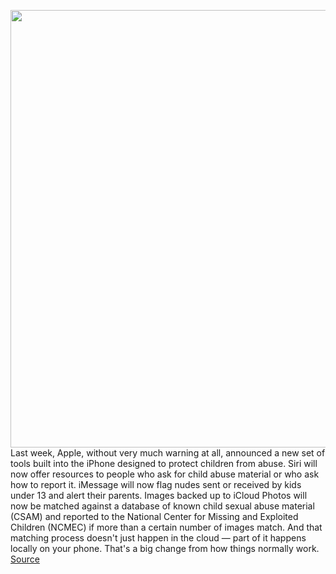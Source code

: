 <img src='https://cdn.vox-cdn.com/thumbor/WMzDINEzBqNv9fk38mYW6FxHYaw=/0x0:2040x1360/1200x675/filters:focal(857x517:1183x843)/cdn.vox-cdn.com/uploads/chorus_image/image/69705444/acstro_190902_apple_event_0004.0.0.jpg' width='700px' /><br/>
Last week, Apple, without very much warning at all, announced a new set of tools built into the iPhone designed to protect children from abuse. Siri will now offer resources to people who ask for child abuse material or who ask how to report it. iMessage will now flag nudes sent or received by kids under 13 and alert their parents. Images backed up to iCloud Photos will now be matched against a database of known child sexual abuse material (CSAM) and reported to the National Center for Missing and Exploited Children (NCMEC) if more than a certain number of images match. And that matching process doesn't just happen in the cloud — part of it happens locally on your phone. That's a big change from how things normally work.
<a href='https://www.theverge.com/22617554/apple-csam-child-safety-features-jen-king-riana-pfefferkorn-interview-decoder'> Source <a/>